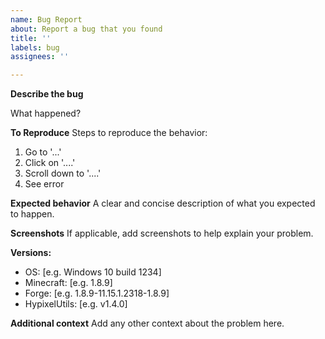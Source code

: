 ```yaml
---
name: Bug Report
about: Report a bug that you found
title: ''
labels: bug
assignees: ''

---
```


**Describe the bug**

What happened?

**To Reproduce**
Steps to reproduce the behavior:
1. Go to '...'
2. Click on '....'
3. Scroll down to '....'
4. See error

**Expected behavior**
A clear and concise description of what you expected to happen.

**Screenshots**
If applicable, add screenshots to help explain your problem.

**Versions:**
 - OS: [e.g. Windows 10 build 1234]
 - Minecraft: [e.g. 1.8.9]
 - Forge: [e.g. 1.8.9-11.15.1.2318-1.8.9]
 - HypixelUtils: [e.g. v1.4.0]

**Additional context**
Add any other context about the problem here.
